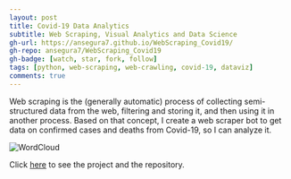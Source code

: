 ```yaml
---
layout: post
title: Covid-19 Data Analytics
subtitle: Web Scraping, Visual Analytics and Data Science
gh-url: https://ansegura7.github.io/WebScraping_Covid19/
gh-repo: ansegura7/WebScraping_Covid19
gh-badge: [watch, star, fork, follow]
tags: [python, web-scraping, web-crawling, covid-19, dataviz]
comments: true
---
```


Web scraping is the (generally automatic) process of collecting semi-structured data from the web, filtering and storing it, and then using it in another process. Based on that concept, I create a web scraper bot to get data on confirmed cases and deaths from Covid-19, so I can analyze it.

![WordCloud](https://raw.githubusercontent.com/ansegura7/WebScraping_Covid19/master/img/data-viz.gif)

Click [here](https://ansegura7.github.io/WebScraping_Covid19/) to see the project and the repository.
